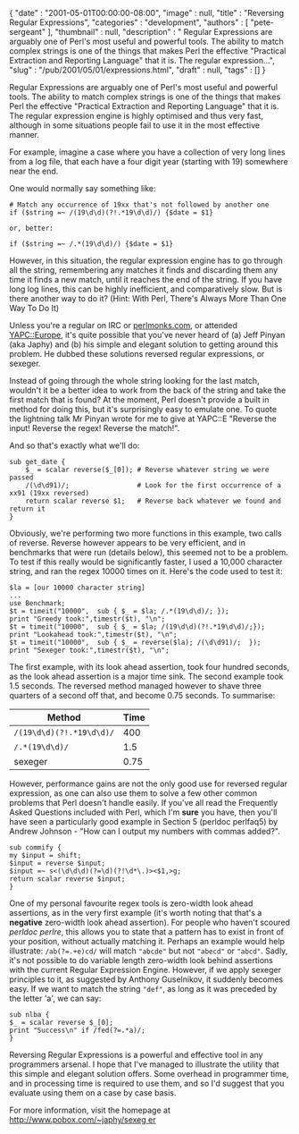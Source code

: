 {
   "date" : "2001-05-01T00:00:00-08:00",
   "image" : null,
   "title" : "Reversing Regular Expressions",
   "categories" : "development",
   "authors" : [
      "pete-sergeant"
   ],
   "thumbnail" : null,
   "description" : " Regular Expressions are arguably one of Perl's most useful and powerful tools. The ability to match complex strings is one of the things that makes Perl the effective \"Practical Extraction and Reporting Language\" that it is. The regular expression...",
   "slug" : "/pub/2001/05/01/expressions.html",
   "draft" : null,
   "tags" : []
}



Regular Expressions are arguably one of Perl's most useful and powerful tools. The ability to match complex strings is one of the things that makes Perl the effective "Practical Extraction and Reporting Language" that it is. The regular expression engine is highly optimised and thus very fast, although in some situations people fail to use it in the most effective manner.

For example, imagine a case where you have a collection of very long lines from a log file, that each have a four digit year (starting with 19) somewhere near the end.

One would normally say something like:

    # Match any occurrence of 19xx that's not followed by another one
    if ($string =~ /(19\d\d)(?!.*19\d\d)/) {$date = $1}

    or, better:

    if ($string =~ /.*(19\d\d)/) {$date = $1}

However, in this situation, the regular expression engine has to go through all the string, remembering any matches it finds and discarding them any time it finds a new match, until it reaches the end of the string. If you have long log lines, this can be highly inefficient, and comparatively slow. But is there another way to do it? (Hint: With Perl, There's Always More Than One Way To Do It)

Unless you're a regular on IRC or [perlmonks.com](http://www.perlmonks.com), or attended [YAPC::Europe](http://yapc.org/Europe/), it's quite possible that you've never heard of (a) Jeff Pinyan (aka Japhy) and (b) his simple and elegant solution to getting around this problem. He dubbed these solutions reversed regular expressions, or sexeger.

Instead of going through the whole string looking for the last match, wouldn't it be a better idea to work from the back of the string and take the first match that is found? At the moment, Perl doesn't provide a built in method for doing this, but it's surprisingly easy to emulate one. To quote the lightning talk Mr Pinyan wrote for me to give at YAPC::E "Reverse the input! Reverse the regex! Reverse the match!".

And so that's exactly what we'll do:

    sub get_date {
        $_ = scalar reverse($_[0]); # Reverse whatever string we were passed
        /(\d\d91)/;                 # Look for the first occurrence of a xx91 (19xx reversed)
        return scalar reverse $1;   # Reverse back whatever we found and return it
    }

Obviously, we're performing two more functions in this example, two calls of reverse. Reverse however appears to be very efficient, and in benchmarks that were run (details below), this seemed not to be a problem. To test if this really would be significantly faster, I used a 10,000 character string, and ran the regex 10000 times on it. Here's the code used to test it:

    $la = [our 10000 character string]
    ...
    use Benchmark;
    $t = timeit("10000",  sub { $_ = $la; /.*(19\d\d)/; });
    print "Greedy took:",timestr($t), "\n";
    $t = timeit("10000",  sub { $_ = $la; /(19\d\d)(?!.*19\d\d)/;});
    print "Lookahead took:",timestr($t), "\n";
    $t = timeit("10000",  sub { $_ = reverse($la); /(\d\d91)/;  });
    print "Sexeger took:",timestr($t), "\n";

The first example, with its look ahead assertion, took four hundred seconds, as the look ahead assertion is a major time sink. The second example took 1.5 seconds. The reversed method managed however to shave three quarters of a second off that, and become 0.75 seconds. To summarise:

| Method                   | Time |
|--------------------------|------|
| `/(19\d\d)(?!.*19\d\d)/` | 400  |
| `/.*(19\d\d)/`           | 1.5  |
| sexeger                  | 0.75 |

However, performance gains are not the only good use for reversed regular expression, as one can also use them to solve a few other common problems that Perl doesn't handle easily. If you've all read the Frequently Asked Questions included with Perl, which I'm **sure** you have, then you'll have seen a particularly good example in Section 5 (perldoc perlfaq5) by Andrew Johnson - "How can I output my numbers with commas added?".

    sub commify {
    my $input = shift;
    $input = reverse $input;
    $input =~ s<(\d\d\d)(?=\d)(?!\d*\.)><$1,>g;
    return scalar reverse $input;
    }

One of my personal favourite regex tools is zero-width look ahead assertions, as in the very first example (it's worth noting that that's a **negative** zero-width look ahead assertion). For people who haven't scoured *perldoc perlre*, this allows you to state that a pattern has to exist in front of your position, without actually matching it. Perhaps an example would help illustrate: ` /ab(?=.+e)cd/ ` will match `"abcde"` but not `"abecd"` or `"abcd"`. Sadly, it's not possible to do variable length zero-width look behind assertions with the current Regular Expression Engine. However, if we apply sexeger principles to it, as suggested by Anthony Guselnikov, it suddenly becomes easy. If we want to match the string `"def"`, as long as it was preceded by the letter 'a', we can say:

    sub nlba {
    $_ = scalar reverse $_[0];
    print "Success\n" if /fed(?=.*a)/;
    }

Reversing Regular Expressions is a powerful and effective tool in any programmers arsenal. I hope that I've managed to illustrate the utility that this simple and elegant solution offers. Some overhead in programmer time, and in processing time is required to use them, and so I'd suggest that you evaluate using them on a case by case basis.

For more information, visit the homepage at [http://www.pobox.com/~japhy/sexeg er](http://www.pobox.com/~japhy/sexeger)

